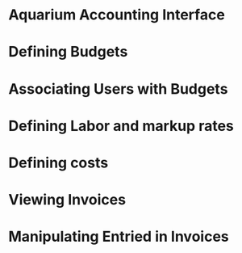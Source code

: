 
# Aquarium Accounting Interface

# Defining Budgets

# Associating Users with Budgets

# Defining Labor and markup rates

# Defining costs

# Viewing Invoices

# Manipulating Entried in Invoices
